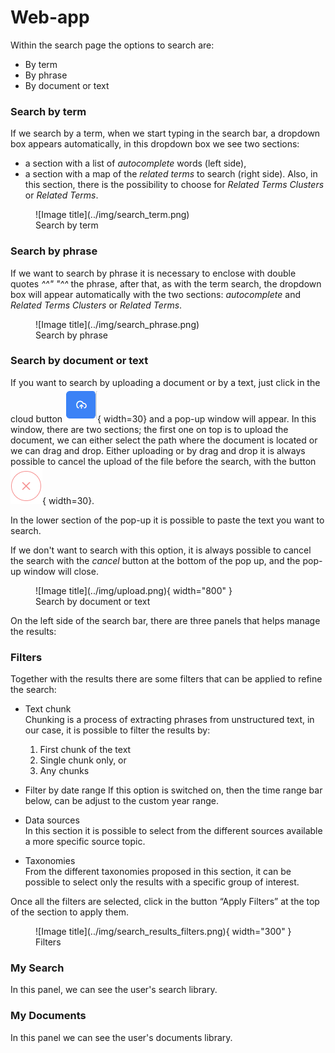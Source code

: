 
# Web-app
Within the search page the options to search are:

* By term
* By phrase
* By document or text
    

### Search by term
If we search by a term, when we start typing in the search bar, a dropdown box appears automatically, in this dropdown box we see two sections:

- a section with a list of *autocomplete* words (left side), 
- a section with a map of the *related terms* to search (right side). Also, in this section, there is the possibility to choose for *Related Terms Clusters* or *Related Terms*.


<figure markdown>
  ![Image title](../img/search_term.png)
  <figcaption>Search by term</figcaption>
</figure>


### Search by phrase
If we want to search by phrase it is necessary to enclose with double quotes *^^" "^^* the phrase, after that, as with the term search, the dropdown box will appear automatically with the two sections: *autocomplete* and *Related Terms Clusters* or *Related Terms*.


<figure markdown>
  ![Image title](../img/search_phrase.png)
  <figcaption>Search by phrase</figcaption>
</figure>


### Search by document or text

If you want to search by uploading a document or by a text, just click in the cloud button ![Image title](../img/cloud-button.png){ width=30} and a pop-up window will appear. In this window, there are two sections; the first one on top is to upload the document, we can either select the path where the document is located or we can drag and drop. Either uploading or by drag and drop it is always possible to cancel the upload of the file before the search, with the button ![Image title](../img/cancel-upload.png){ width=30}.


In the lower section of the pop-up it is possible to paste the text you want to search. 


If we don't want to search with this option, it is always possible to cancel the search with the *cancel* button at the bottom of the pop up, and the pop-up window will close.

<figure markdown>
  ![Image title](../img/upload.png){ width="800" }
  <figcaption>Search by document or text</figcaption>
</figure>

On the left side of the search bar, there are three panels that helps manage the results: 

### Filters         
Together with the results there are some filters that can be applied to refine the search:

- Text chunk   
Chunking is a process of extracting phrases from unstructured text, in our case, it is possible to filter the results by: 
    1. First chunk of the text
    2. Single chunk only,  or
    3. Any chunks

- Filter by date range
If this option is switched on, then the time range bar below, can be adjust to the custom year range.        

- Data sources        
In this section it is possible to select from the different sources available a more specific source topic.

- Taxonomies                
From the different taxonomies proposed in this section, it can be possible to select only the results with a specific group of interest.


Once all the filters are selected, click in the button “Apply Filters” at the top of the section to apply them.


<figure markdown>
  ![Image title](../img/search_results_filters.png){ width="300" }
  <figcaption>Filters</figcaption>
</figure>


### My Search           
In this panel, we can see the user's search library.               


### My Documents         
In this panel we can see the user's documents library.                 

<!--<figure markdown>
  ![Image title](../img/search_results_detail.png)
  <figcaption>Detailed results</figcaption>
</figure> -->
